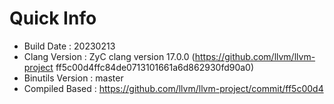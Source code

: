 # Quick Info
* Build Date : 20230213
* Clang Version : ZyC clang version 17.0.0 (https://github.com/llvm/llvm-project ff5c00d4ffc84de0713101661a6d862930fd90a0)
* Binutils Version : master
* Compiled Based : https://github.com/llvm/llvm-project/commit/ff5c00d4

